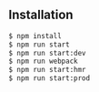 ## Installation

```bash
$ npm install
$ npm run start
$ npm run start:dev
$ npm run webpack
$ npm run start:hmr
$ npm run start:prod
```